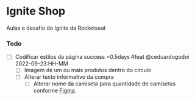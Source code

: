 # Ignite Shop

Aulas e desafio do Ignite da Rocketseat

### Todo

- [ ] Codificar estilos da página success ~0.5days #feat @ceduardogodoi 2022-09-23:HH-MM
  - [ ] Imagem de um ou mais produtos dentro do círculo
  - [ ] Alterar texto informativo da compra
    - [ ] Alterar nome da camiseta para quantidade de camisetas conforme [Figma](<https://www.figma.com/file/8D9ZFJk3JMQMJ1MnbMPiT2/Ignite-Shop-2.0-(Copy)?node-id=418%3A62>).
